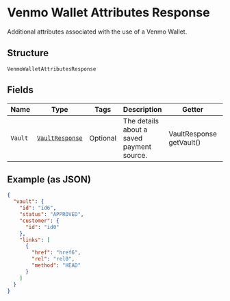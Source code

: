 
# Venmo Wallet Attributes Response

Additional attributes associated with the use of a Venmo Wallet.

## Structure

`VenmoWalletAttributesResponse`

## Fields

| Name | Type | Tags | Description | Getter | Setter |
|  --- | --- | --- | --- | --- | --- |
| `Vault` | [`VaultResponse`](../../doc/models/vault-response.md) | Optional | The details about a saved payment source. | VaultResponse getVault() | setVault(VaultResponse vault) |

## Example (as JSON)

```json
{
  "vault": {
    "id": "id6",
    "status": "APPROVED",
    "customer": {
      "id": "id0"
    },
    "links": [
      {
        "href": "href6",
        "rel": "rel0",
        "method": "HEAD"
      }
    ]
  }
}
```


